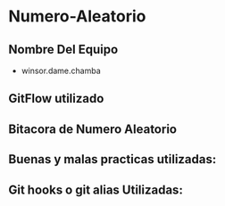 # Numero-Aleatorio
## Nombre Del Equipo
- winsor.dame.chamba
## GitFlow utilizado
## Bitacora de Numero Aleatorio
## Buenas y malas practicas utilizadas:
## Git hooks o git alias Utilizadas: